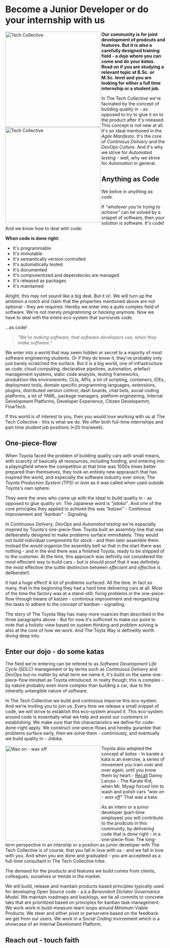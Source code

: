 # Become a Junior Developer or do your internship with us 

<img width="300" align="left" alt="Tech Collective" src="https://github.com/thetechcollective/.github/assets/155492/9b66191f-613b-4237-99fd-2dbc2559c352"> 
<img width="300" align="left" alt="Tech Collective" src="https://github.com/thetechcollective/.github/assets/155492/8a3c62bb-c5ce-40b9-8fb3-88b29258b270">

**Our community is for joint development of prodcuts and features. But it is _also_ a carefully designed training field - a _dojo_ where you can come and do your _katas_. 
Read on if you are studying a relevant topic at B.Sc. or M.Sc. level and you are looking for either a full time internship or a student job.**

In The Tech Collective we're facinated by the concept of building quality in - as opposed to try to glue it on to the product after it's released. This concept is not new at all. It's an ideal mentioned in the _Agile Manifesto_. It's the core of _Continious Delivery_ and the _DevOps Culture_. And it's why we strive for _Automated testing_ - well, why we strive for _Automation_ in general.

## Anything as Code
We belive in _anything as code._  

If _"whatever you're trying to achieve"_ can be solved by a snippet of software, then your solution is software. It's code! And we know how to deal with code:

**When code is done right:**
- It's programmable
- It's immutable
- It's semantically version controlled
- It's automatically tested
- It's documented
- It's componentized and dependecies are managed
- It's released as packages
- It's maintained

Alright, this may not sound like a big deal. But it is!. We will turn up the ambition a notch and claim that the properties mentioned above are not optional - they are required. Hereby we enter into a quite complex field of software. We're not merely _programming_ or _hacking_ anymore. Now we have to deal with the entire eco-system that surrounds code. 

...as code!

> _"We're making software, that software developers use, when they make software."_

We enter into a world that may seem hidden or secret to a majority of most software engineering students. Or if they do know it, they've probably only just barely scratched the surface. But it is a big world, one of infrastructure as code, cloud computing, declarative pipelines, automation, artefact management systems, static code analysis, testing frameworks, produktion-like environemnts, CLIs, APIs, a lot of scripting, containers, IDEs, deployment tools, domain specific programming languages, extensions, plugins, distributed version control, dash boards, chat bots, social coding platforms, a lot of YAML, package managers, platform engineering, Internal Development Platforms, Developer Experience, Citizen Developemnt, FlowTech. 

If this world is of interest to you, then you would love working with us at The Tech Collective - this is what we do. We offer both full-time internships and part time student job positions (≈20 hrs/week).

## One-piece-flow
When Toyota faced the problem of building quality cars with small means, with scarcity of basically all ressources, including funding, and entering into a playingfield where the competition at that time was 1000s times better prepared than themselves, they took an entirely new appraoach that has inspired the world, and especially the software industry ever since; The _Toyota Production System (TPS)_ or _lean_ as it was called when used outside Toyota's own sphere. 

They were the ones who came up with the ideal to build quality in - as opposed to glue quality on. The Japanese word is _"jidoka"_.  And one of the core principles they applied to achived this was _"kaizen"_ - Continious Improvement and _"kanban"_ -  Signaling.

In _Continuous Delivery_, _DevOps_ and _Automated testing_ we're espacially inspired by Toyota's one-piece-flow. Toyota built an assembly-line that was deliberately designed to make problems surface immidiately. They would not build individual components for stock - and then later assemble them. Instead the would organize the assembly belt so that in the start there was nothing - and in the end there was a finished Toyota, ready to be shipped of to the customer. At the time, this approach was definitly not considered the most effecient way to build cars - but is should proof that it was definitely the most effective (the suttle destincion between _effecient_ and  _effective_ is deliberate!).

It had a huge effect! A lot of problems surfaced. All the time. In fact so many, that in the beginning they had a hard time delivering cars at all. Most of the time the factory was at a stand-still; fixing problems in the one-piece-flow through means of _kaizen_ - continious improvement and reorganizing the tasks to adhere to the concept of _kanban_ - signalling.

The story of The Toyota Way has many more nuances than described in the three paragraphs above - But for now it's sufficinet to make our point to note that a holistic view based on system thinking and problem solving is also at the core of how we work. And The Toyta Way is defineitly worth diving deep into.  

## Enter our dojo - do some katas

The field we're entering can be refered to as _Software Development Life Cycle (SDLC)_ management or by terms such as _Continuous Delivery_ and _DevOps_ but no matter by what term we name it, it's build on the same one-piece-flow mindset as Toyota introduced. In realty though; this is complex - by nature probably even more complex than building a car, due to the inheretly untangible nature of software.

In The Tech Collective we build and continious imporve this eco-system. And we're inviting you to join us. Every time we release a small snippet of code, we will strive to establish this eco-system around it. This eco-system around code is essentially what we help and assist our customers in establishing. We make sure that the charactaristics we define for code-done-right apply. We construct one-piece-flows and hereby gurantee that problems surface early, then we solve them - continiously, and eventually we build quality in - Jidoka.

<img width="300" align="left" alt="Wax on - wax off" src="https://github.com/thetechcollective/.github/assets/155492/a170db5c-c4d7-4767-a570-0055a1c62ef2"> Toyota also adopted the concept af _katas_ - In karate a kata is an exercise, a series of movement you train over and over again, until you know them by heart.- [Recall](https://www.youtube.com/watch?v=-P11Bcpyw4g)  Danny Laruso - The Karate Kid, when Mr. Myagi forced him to wash and polish cars _"wax on - wax off"_ That was a kata.

As an intern or a junior developer (part-time employee) you will contribute to the prodcuts in this community, by delivering code that is done right - in a one-piece-flow. The long-term perspective in an intership or a position as junior developer with The Tech Collective is of course, that you fall in love with us - and  we fall in love with you. And when you are done and graduated - you are accepteed as a full-time consultant in The Tech Collective tribe.

The demand for the products and features we build comes from clients, colleagues, ourselves or trends in the market. 

We will build, release and maintain products based principles typically used for developing Open Source code - a.k.a _Benevolent Dictator Governance Model_. We maintain roadmaps and backlogs, we tie all commits to concrete taks that are prioritized based on principles for kanban task management. We work work in build-measure-learn loops around Minimum Viable Products. We steer and either pivot or perservere based on the feedback we get from our users. We work in a _Social Coding_ invironment which is a showcase of an Internal Develoment Platform.

## Reach out - touch faith



